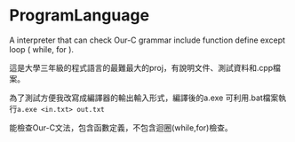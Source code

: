 # ProgramLanguage
A interpreter that can check Our-C grammar include function define except loop ( while, for ).

這是大學三年級的程式語言的最難最大的proj，有說明文件、測試資料和.cpp檔案。

為了測試方便我改寫成編譯器的輸出輸入形式，編譯後的a.exe 可利用.bat檔案執行```a.exe <in.txt> out.txt```

能檢查Our-C文法，包含函數定義，不包含迴圈(while,for)檢查。
